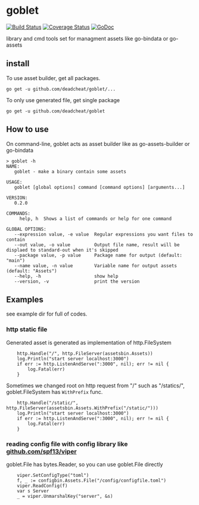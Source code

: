 # goblet

[![Build Status](https://travis-ci.org/deadcheat/goblet.svg?branch=master)](https://travis-ci.org/deadcheat/goblet) [![Coverage Status](https://coveralls.io/repos/github/deadcheat/goblet/badge.svg?branch=master&service=github)](https://coveralls.io/github/deadcheat/goblet?branch=master&service=github) [![GoDoc](https://godoc.org/github.com/deadcheat/goblet?status.svg)](https://godoc.org/github.com/deadcheat/goblet)

library and cmd tools set for managment assets like go-bindata or go-assets

## install

To use asset builder, get all packages.
```
go get -u github.com/deadcheat/goblet/...
```

To only use generated file, get single package
```
go get -u github.com/deadcheat/goblet
```

## How to use

On command-line, goblet acts as asset builder like as go-assets-builder or go-bindata
```
> goblet -h
NAME:
   goblet - make a binary contain some assets

USAGE:
   goblet [global options] command [command options] [arguments...]

VERSION:
   0.2.0

COMMANDS:
     help, h  Shows a list of commands or help for one command

GLOBAL OPTIONS:
   --expression value, -e value  Regular expressions you want files to contain
   --out value, -o value         Output file name, result will be displaed to standard-out when it's skipped
   --package value, -p value     Package name for output (default: "main")
   --name value, -n value        Variable name for output assets (default: "Assets")
   --help, -h                    show help
   --version, -v                 print the version
```

## Examples
see example dir for full of codes.

### http static file

Generated asset is generated as implementation of http.FileSystem
```
	http.Handle("/", http.FileServer(assetsbin.Assets))
	log.Println("start server localhost:3000")
	if err := http.ListenAndServe(":3000", nil); err != nil {
		log.Fatal(err)
	}
```

Sometimes we changed root on http request from "/" such as "/statics/",
goblet.FileSystem has `WithPrefix` func.
```
	http.Handle("/static/", http.FileServer(assetsbin.Assets.WithPrefix("/static/")))
	log.Println("start server localhost:3000")
	if err := http.ListenAndServe(":3000", nil); err != nil {
		log.Fatal(err)
	}
```

### reading config file with config library like [github.com/spf13/viper](https://github.com/spf13/viper)
goblet.File has bytes.Reader, so you can use goblet.File directly
```
	viper.SetConfigType("toml")
	f, _ := configbin.Assets.File("/config/configfile.toml")
	viper.ReadConfig(f)
	var s Server
	_ = viper.UnmarshalKey("server", &s)
```
